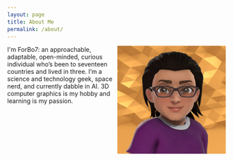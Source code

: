 ```yaml
---
layout: page
title: About Me
permalink: /about/
---
```

<img src="../images/ForBo7.png" alt="ForBo7" width="250" align="right"/>
I'm ForBo7: an approachable, adaptable, open-minded, curious individual who’s been to seventeen countries and lived in 
three. I’m a science and technology geek, space nerd, and currently dabble in AI. 3D computer graphics is my hobby and 
learning is my passion.